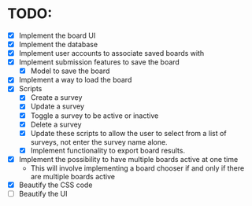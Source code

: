 # TODO:
- [x] Implement the board UI
- [x] Implement the database
- [x] Implement user accounts to associate saved boards with
- [x] Implement submission features to save the board
  - [x] Model to save the board
- [x] Implement a way to load the board
- [x] Scripts
  - [x] Create a survey
  - [x] Update a survey
  - [x] Toggle a survey to be active or inactive
  - [x] Delete a survey
  - [x] Update these scripts to allow the user to select from a list of surveys, not enter the survey name alone.
  - [x] Implement functionality to export board results.
- [x] Implement the possibility to have multiple boards active at one time
  - This will involve implementing a board chooser if and only if there are multiple boards active
- [x] Beautify the CSS code
- [ ] Beautify the UI
